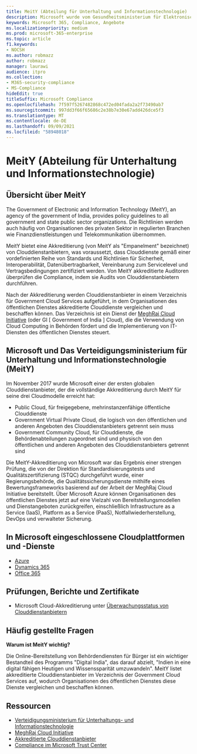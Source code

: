 ```yaml
---
title: MeitY (Abteilung für Unterhaltung und Informationstechnologie)
description: Microsoft wurde vom Gesundheitsministerium für Elektronische Und Informationstechnologie in Indien vollständig akkreditiert.
keywords: Microsoft 365, Compliance, Angebote
ms.localizationpriority: medium
ms.prod: microsoft-365-enterprise
ms.topic: article
f1.keywords:
- NOCSH
ms.author: robmazz
author: robmazz
manager: laurawi
audience: itpro
ms.collection:
- M365-security-compliance
- MS-Compliance
hideEdit: true
titleSuffix: Microsoft Compliance
ms.openlocfilehash: 7f597f5267482868c472ed04fada2a2f73490ab7
ms.sourcegitcommit: 997dd3f66f65686c2e38b7e30e67add426dce5f3
ms.translationtype: MT
ms.contentlocale: de-DE
ms.lasthandoff: 09/09/2021
ms.locfileid: "58948018"
---
```

# <a name="ministry-of-electronics-and-information-technology-meity"></a>MeitY (Abteilung für Unterhaltung und Informationstechnologie)

## <a name="meity-overview"></a>Übersicht über MeitY

The Government of Electronic and Information Technology (MeitY), an agency of the government of India, provides policy guidelines to all government and state public sector organizations. Die Richtlinien werden auch häufig von Organisationen des privaten Sektor in regulierten Branchen wie Finanzdienstleistungen und Telekommunikation übernommen.

MeitY bietet eine Akkreditierung (von MeitY als "Empanelment" bezeichnet) von Clouddienstanbietern, was voraussetzt, dass Clouddienste gemäß einer vordefinierten Reihe von Standards und Richtlinien für Sicherheit, Interoperabilität, Datenübertragbarkeit, Vereinbarung zum Servicelevel und Vertragsbedingungen zertifiziert werden. Von MeitY akkreditierte Auditoren überprüfen die Compliance, indem sie Audits von Clouddienstanbietern durchführen.

Nach der Akkreditierung werden Clouddienstanbieter in einem Verzeichnis für Government Cloud Services aufgeführt, in dem Organisationen des öffentlichen Dienstes akkreditierte Clouddienste vergleichen und beschaffen können. Das Verzeichnis ist ein Dienst der [MeghRaj Cloud Initiative](https://meity.gov.in/content/gi-cloud-meghraj) (oder GI \[ Government of India \] Cloud), die die Verwendung von Cloud Computing in Behörden fördert und die Implementierung von IT-Diensten des öffentlichen Dienstes steuert.

## <a name="microsoft-and-ministry-of-electronics-and-information-technology-meity"></a>Microsoft und Das Verteidigungsministerium für Unterhaltung und Informationstechnologie (MeitY)

Im November 2017 wurde Microsoft einer der ersten globalen Clouddienstanbieter, der die vollständige Akkreditierung durch MeitY für seine drei Cloudmodelle erreicht hat:

- Public Cloud, für freigegebene, mehrinstanzenfähige öffentliche Clouddienste
- Government Virtual Private Cloud, die logisch von den öffentlichen und anderen Angeboten des Clouddienstanbieters getrennt sein muss
- Government Community Cloud, für Clouddienste, die Behördenabteilungen zugeordnet sind und physisch von den öffentlichen und anderen Angeboten des Clouddienstanbieters getrennt sind

Die MeitY-Akkreditierung von Microsoft war das Ergebnis einer strengen Prüfung, die von der Direktion für Standardisierungstests und Qualitätszertifizierung (STQC) durchgeführt wurde, einer Regierungsbehörde, die Qualitätssicherungsdienste mithilfe eines Bewertungsframeworks basierend auf der Arbeit der MeghRaj Cloud Initiative bereitstellt. Über Microsoft Azure können Organisationen des öffentlichen Dienstes jetzt auf eine Vielzahl von Bereitstellungsmodellen und Dienstangeboten zurückgreifen, einschließlich Infrastructure as a Service (IaaS), Platform as a Service (PaaS), Notfallwiederherstellung, DevOps und verwalteter Sicherung.

## <a name="microsoft-in-scope-cloud-platforms--services"></a>In Microsoft eingeschlossene Cloudplattformen und -Dienste

- [Azure](https://aka.ms/AzureCompliance)
- [Dynamics 365](https://aka.ms/d365-compliance-list)
- [Office 365](https://aka.ms/Office365ComplianceOfferings)

## <a name="audits-reports-and-certificates"></a>Prüfungen, Berichte und Zertifikate

- Microsoft Cloud-Akkreditierung unter [Überwachungsstatus von Clouddienstanbietern](https://meity.gov.in/content/gi-cloud-meghraj)

## <a name="frequently-asked-questions"></a>Häufig gestellte Fragen

**Warum ist MeitY wichtig?**

Die Online-Bereitstellung von Behördendiensten für Bürger ist ein wichtiger Bestandteil des Programms "Digital India", das darauf abzielt, "Indien in eine digital fähigen Heutigen und Wissenssparität umzuwandeln". MeitY listet akkreditierte Clouddienstanbieter im Verzeichnis der Government Cloud Services auf, wodurch Organisationen des öffentlichen Dienstes diese Dienste vergleichen und beschaffen können.

## <a name="resources"></a>Ressourcen

- [Verteidigungsministerium für Unterhaltungs- und Informationstechnologie](https://meity.gov.in/)
- [MeghRaj Cloud Initiative](https://meity.gov.in/content/gi-cloud-meghraj)
- [Akkreditierte Clouddienstanbieter](https://meity.gov.in/content/gi-cloud-meghraj)
- [Compliance im Microsoft Trust Center](https://www.microsoft.com/trust-center/compliance/compliance-overview)
